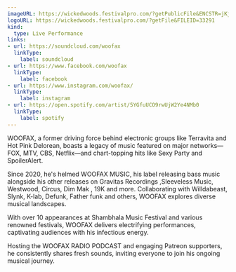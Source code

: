 ```yaml
---
imageURL: https://wickedwoods.festivalpro.com/?getPublicFile&ENCSTR=jKjGmscdXJFFMNKPazPz
logoURL: https://wickedwoods.festivalpro.com/?getFile&FILEID=33291
kind:
  type: Live Performance
links:
- url: https://soundcloud.com/woofax
  linkType:
    label: soundcloud
- url: https://www.facebook.com/woofax
  linkType:
    label: facebook
- url: https://www.instagram.com/woofax/
  linkType:
    label: instagram
- url: https://open.spotify.com/artist/5YGfuUCO9rwUjW2Ye4NMb0
  linkType:
    label: spotify
---
```

WOOFAX, a former driving force behind electronic groups like Terravita and Hot Pink Delorean, boasts a legacy of music featured on major networks—FOX, MTV, CBS, Netflix—and chart-topping hits like Sexy Party and SpoilerAlert. 

Since 2020, he's helmed WOOFAX MUSIC, his label releasing bass music alongside his other releases on Gravitas Recordings ,Sleeveless Music, Westwood, Circus, Dim Mak , 19K and more. Collaborating with Willdabeast, Slynk, K-lab, Defunk, Father funk and others, WOOFAX explores diverse musical landscapes. 

With over 10 appearances at Shambhala Music Festival and various renowned festivals, WOOFAX delivers electrifying performances, captivating audiences with his infectious energy. 

Hosting the WOOFAX RADIO PODCAST and engaging Patreon supporters, he consistently shares fresh sounds, inviting everyone to join his ongoing musical journey.
